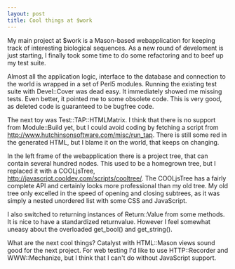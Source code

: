 ```yaml
---
layout: post
title: Cool things at $work
---
```


My main project at $work is a Mason-based webapplication for keeping track of interesting biological sequences. As a new round of develoment is just starting, I finally took some time to do some refactoring and to beef up my test suite.

Almost all the application logic, interface to the database and connection to the world is wrapped in a set of Perl5 modules. Running the existing test suite with Devel::Cover was dead easy. It immediately showed me missing tests. Even better, it pointed me to some obsolete code. This is very good, as deleted code is guaranteed to be bugfree code.

The next toy was Test::TAP::HTMLMatrix. I think that there is no support from Module::Build yet, but I could avoid coding by fetching a script from <a href="http://www.hutchinsonsoftware.com/misc/run_tap" rel="nofollow">http://www.hutchinsonsoftware.com/misc/run_tap</a>.
There is still some red in the generated HTML, but I blame it on the world, that keeps on changing.

In the left frame of the webapplication there is a project tree, that can contain several hundred nodes. This used to be a homegrown tree, but I replaced it with a COOLjsTree, <a href="http://javascript.cooldev.com/scripts/cooltree/" rel="nofollow">http://javascript.cooldev.com/scripts/cooltree/</a>.
The COOLjsTree has a fairly complete API and certainly looks more professional than my old tree. My old tree only excelled in the speed of opening and closing subtrees, as it was simply a nested unordered list with some CSS and JavaScript.

I also switched to returning instances of Return::Value from some methods. It is nice to have a standardized returnvalue. However I feel somewhat uneasy about the overloaded get_bool() and get_string().

What are the next cool things? Catalyst with HTML::Mason views sound good for the next project.
For web testing I'd like to use HTTP::Recorder and WWW::Mechanize, but I think that I can't do without JavaScript support.

